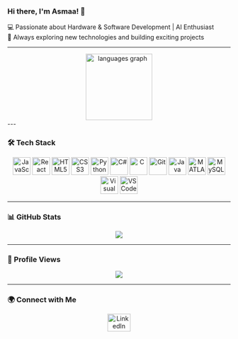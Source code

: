 ### Hi there, I'm Asmaa! 👋  
💻 Passionate about Hardware & Software Development | AI Enthusiast  
🚀 Always exploring new technologies and building exciting projects  

---
<div align="center">

  <img src="https://github-readme-stats.vercel.app/api/top-langs?username=itsAsmaa&locale=en&hide_title=false&layout=compact&card_width=320&langs_count=30&theme=dracula&hide_border=false" height="150" alt="languages graph"  />
</div>
---

### 🛠️ Tech Stack  
<p align="center">
  <img src="https://cdn.jsdelivr.net/gh/devicons/devicon/icons/javascript/javascript-original.svg" height="40" alt="JavaScript" />
  <img src="https://cdn.jsdelivr.net/gh/devicons/devicon/icons/react/react-original.svg" height="40" alt="React" />
  <img src="https://cdn.jsdelivr.net/gh/devicons/devicon/icons/html5/html5-original.svg" height="40" alt="HTML5" />
  <img src="https://cdn.jsdelivr.net/gh/devicons/devicon/icons/css3/css3-original.svg" height="40" alt="CSS3" />
  <img src="https://cdn.jsdelivr.net/gh/devicons/devicon/icons/python/python-original.svg" height="40" alt="Python" />
  <img src="https://cdn.jsdelivr.net/gh/devicons/devicon/icons/csharp/csharp-original.svg" height="40" alt="C#" />
  <img src="https://cdn.jsdelivr.net/gh/devicons/devicon/icons/c/c-original.svg" height="40" alt="C" />
  <img src="https://cdn.jsdelivr.net/gh/devicons/devicon/icons/git/git-original.svg" height="40" alt="Git" />
  <img src="https://cdn.jsdelivr.net/gh/devicons/devicon/icons/java/java-original.svg" height="40" alt="Java" />
  <img src="https://cdn.jsdelivr.net/gh/devicons/devicon/icons/matlab/matlab-original.svg" height="40" alt="MATLAB" />
  <img src="https://cdn.jsdelivr.net/gh/devicons/devicon/icons/mysql/mysql-original.svg" height="40" alt="MySQL" />
  <img src="https://cdn.jsdelivr.net/gh/devicons/devicon/icons/visualstudio/visualstudio-plain.svg" height="40" alt="Visual Studio" />
  <img src="https://cdn.jsdelivr.net/gh/devicons/devicon/icons/vscode/vscode-original.svg" height="40" alt="VS Code" />
</p>

---

### 📊 GitHub Stats  
<p align="center">
  <img src="https://github-readme-streak-stats.herokuapp.com?user=itsAsmaa&theme=tokyonight&hide_border=true&date_format=M%20j%5B%2C%20Y%5D" />
</p>

---

### 🎯 Profile Views  
<p align="center">
  <img src="https://profile-counter.glitch.me/itsAsmaa/count.svg?" />
</p>

---

### 🌍 Connect with Me  
<p align="center">
  <a href="https://www.linkedin.com/in/asma-a-fares-638071232/" target="_blank">
    <img src="https://raw.githubusercontent.com/maurodesouza/profile-readme-generator/master/src/assets/icons/social/linkedin/default.svg" width="52" height="40" alt="LinkedIn" />
  </a>
</p>
